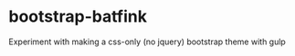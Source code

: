 bootstrap-batfink
=================

Experiment with making a css-only (no jquery) bootstrap theme with gulp
